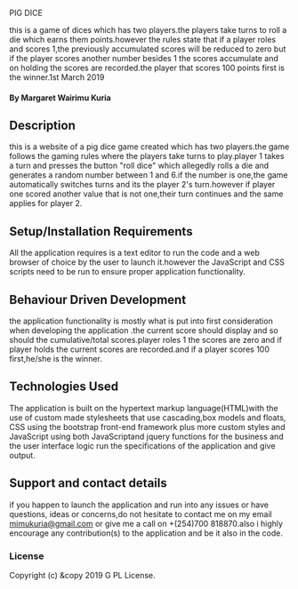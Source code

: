 PIG DICE

this is a game of dices which has two players.the players take turns to roll a die which earns them points.however the rules state that if a player roles and scores 1,the previously accumulated scores will be reduced to zero but if the player scores another number besides 1 the scores accumulate and on holding the scores are recorded.the player that scores 100 points first is the winner.1st March 2019

#### By **Margaret Wairimu Kuria**

## Description

this is a website of a pig dice game created which has two players.the game follows the gaming rules where the players take turns to play.player 1 takes a turn and presses the button "roll dice" which allegedly rolls a die and generates a random number between 1 and 6.if the number is one,the game automatically switches turns and its the player 2's turn.however if player one scored another value that is not one,their turn continues and the same applies for player 2.

## Setup/Installation Requirements

All the application requires is a text editor to run the code and a web browser of choice by the user to launch it.however the JavaScript and CSS scripts need to be run to ensure proper application functionality.

## Behaviour Driven Development

the application functionality is mostly what is put into first consideration when developing the application .the current score should display and so should the cumulative/total scores.player roles 1 the scores are zero and if player holds the  current scores are recorded.and if a player scores 100 first,he/she is the winner.

## Technologies Used

The application is built on the hypertext markup language(HTML)with the use of custom made stylesheets that use cascading,box models and floats, CSS  using the bootstrap front-end framework plus more custom styles and JavaScript using both JavaScriptand jquery functions for the business and the user interface logic run the specifications of the application and give output.

## Support and contact details

if you happen to launch the application and run into any issues or have questions, ideas or concerns,do not hesitate to contact me on my email mimukuria@gmail.com or give me a call on +(254)700 818870.also i highly encourage any contribution(s) to the application and be it also in the code.

### License

Copyright (c) &copy 2019 G PL License.

